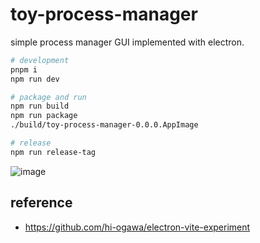 # toy-process-manager

simple process manager GUI implemented with electron.

```sh
# development
pnpm i
npm run dev

# package and run
npm run build
npm run package
./build/toy-process-manager-0.0.0.AppImage

# release
npm run release-tag
```

![image](https://user-images.githubusercontent.com/4232207/190984956-29ba24e5-f1e7-4503-9de6-597ef6120f81.png)

## reference

- https://github.com/hi-ogawa/electron-vite-experiment
